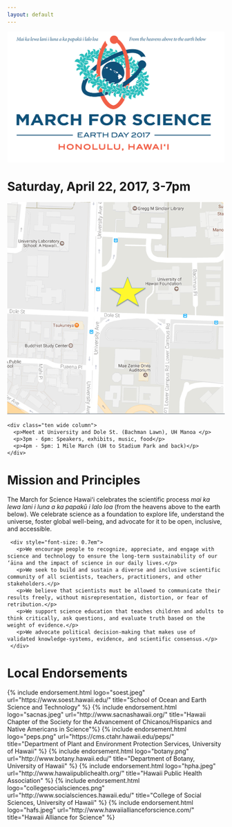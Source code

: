 ```yaml
---
layout: default
---
```


<div style="background-color: white">
  <div style="padding-bottom: 20px;" class="ui container">
    <img class="ui fluid image" src="images/HomePageBanner.png">
  </div>
</div>

<div class="ui blue-panel grid">
  <div class="centered row">
    <h1 class="ui title-font">Saturday, April 22, 2017, 3-7pm </h1>
  </div>
  <div class="ui stackable grid container">
    <div class="six wide centered column">
      <img class="ui rounded image" src="images/Campus.png">
    </div>
    
    <div class="ten wide column">
      <p>Meet at University and Dole St. (Bachman Lawn), UH Manoa </p>
      <p>3pm - 6pm: Speakers, exhibits, music, food</p>
      <p>4pm - 5pm: 1 Mile March (UH to Stadium Park and back)</p>  
    </div>
  </div>
</div>
  
<div class="ui white-panel grid">
 <div class="centered row">
   <h1 class="ui title-font">Mission and Principles</h1>
 </div>
 <div class="ui  grid container">
   <div class="row">
     <p>The March for Science Hawaiʻi celebrates the scientific process <em>mai ka lewa lani i luna a ka papakū i lalo loa</em> (from the heavens above to the earth below). We celebrate science as a foundation to explore life, understand the universe, foster global well-being, and advocate for it to be open, inclusive, and accessible.</p> 
     
     <div style="font-size: 0.7em">
       <p>We encourage people to recognize, appreciate, and engage with science and technology to ensure the long-term sustainability of our ‘āina and the impact of science in our daily lives.</p>
       <p>We seek to build and sustain a diverse and inclusive scientific community of all scientists, teachers, practitioners, and other stakeholders.</p>
       <p>We believe that scientists must be allowed to communicate their results freely, without misrepresentation, distortion, or fear of retribution.</p>
       <p>We support science education that teaches children and adults to think critically, ask questions, and evaluate truth based on the weight of evidence.</p>
       <p>We advocate political decision-making that makes use of validated knowledge-systems, evidence, and scientific consensus.</p> 
     </div>
   </div>
 </div>
</div>

<div class="ui blue-panel grid">
 <div class="centered row">
   <h1 class="ui title-font">Local Endorsements</h1>
 </div>
 <div class="ui centered grid">
    {% include endorsement.html logo="soest.jpeg" url="https://www.soest.hawaii.edu/"  title="School of Ocean and Earth Science and Technology" %} 
    {% include endorsement.html logo="sacnas.jpeg" url="http://www.sacnashawaii.org/" title="Hawaii Chapter of the Society for the Advancement of Chicanos/Hispanics and Native Americans in Science"%} 
    {% include endorsement.html logo="peps.png" url="https://cms.ctahr.hawaii.edu/peps/" title="Department of Plant and Environment Protection Services, University of Hawaii" %} 
    {% include endorsement.html logo="botany.png" url="http://www.botany.hawaii.edu/" title="Department of Botany, University of Hawaii" %} 
    {% include endorsement.html logo="hpha.jpeg" url="http://www.hawaiipublichealth.org/" title="Hawaii Public Health Association" %} 
    {% include endorsement.html logo="collegesocialsciences.png" url="http://www.socialsciences.hawaii.edu/" title="College of Social Sciences, University of Hawaii" %} 
    {% include endorsement.html logo="hafs.jpeg" url="http://www.hawaiiallianceforscience.com/" title="Hawaii Alliance for Science" %} 
    
  </div>
</div>
 
  




